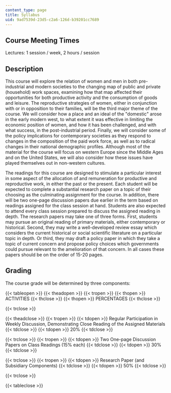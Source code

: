```yaml
---
content_type: page
title: Syllabus
uid: 9ad7539d-23d5-c2a6-126d-b39201cc7689
---
```


Course Meeting Times
--------------------

Lectures: 1 session / week, 2 hours / session

Description
-----------

This course will explore the relation of women and men in both pre-industrial and modern societies to the changing map of public and private (household) work spaces, examining how that map affected their opportunities for both productive activity and the consumption of goods and leisure. The reproductive strategies of women, either in conjunction with or in opposition to their families, will be the third major theme of the course. We will consider how a place and an ideal of the "domestic" arose in the early modern west, to what extent it was effective in limiting the economic position of women, and how it has been challenged, and with what success, in the post-industrial period. Finally, we will consider some of the policy implications for contemporary societies as they respond to changes in the composition of the paid work force, as well as to radical changes in their national demographic profiles. Although most of the material for the course will focus on western Europe since the Middle Ages and on the United States, we will also consider how these issues have played themselves out in non-western cultures.

The readings for this course are designed to stimulate a particular interest in some aspect of the allocation of and remuneration for productive and reproductive work, in either the past or the present. Each student will be expected to complete a substantial research paper on a topic of their choosing as the culminating assignment for the course. In addition, there will be two one-page discussion papers due earlier in the term based on readings assigned for the class session at hand. Students are also expected to attend every class session prepared to discuss the assigned reading in depth. The research papers may take one of three forms. First, students may pursue an original reading of primary materials, either contemporary or historical. Second, they may write a well-developed review essay which considers the current historical or social scientific literature on a particular topic in depth. Or third, they may draft a policy paper in which they take a topic of current concern and propose policy choices which governments could pursue relevant to the amelioration of that concern. In all cases these papers should be on the order of 15-20 pages.

Grading
-------

The course grade will be determined by three components:

{{< tableopen >}}
{{< theadopen >}}
{{< tropen >}}
{{< thopen >}}
ACTIVITIES
{{< thclose >}}
{{< thopen >}}
PERCENTAGES
{{< thclose >}}

{{< trclose >}}

{{< theadclose >}}
{{< tropen >}}
{{< tdopen >}}
Regular Participation in Weekly Discussion, Demonstrating Close Reading of the Assigned Materials
{{< tdclose >}}
{{< tdopen >}}
20%
{{< tdclose >}}

{{< trclose >}}
{{< tropen >}}
{{< tdopen >}}
Two One-page Discussion Papers on Class Readings (15% each)
{{< tdclose >}}
{{< tdopen >}}
30%
{{< tdclose >}}

{{< trclose >}}
{{< tropen >}}
{{< tdopen >}}
Research Paper (and Subsidiary Components)
{{< tdclose >}}
{{< tdopen >}}
50%
{{< tdclose >}}

{{< trclose >}}

{{< tableclose >}}